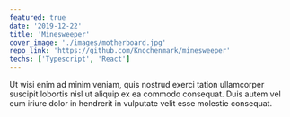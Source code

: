 ```yaml
---
featured: true
date: '2019-12-22'
title: 'Minesweeper'
cover_image: './images/motherboard.jpg'
repo_link: 'https://github.com/Knochenmark/minesweeper'
techs: ['Typescript', 'React']
---
```


Ut wisi enim ad minim veniam, quis nostrud exerci tation ullamcorper suscipit lobortis nisl ut aliquip ex ea commodo consequat. Duis autem vel eum iriure dolor in hendrerit in vulputate velit esse molestie consequat.
